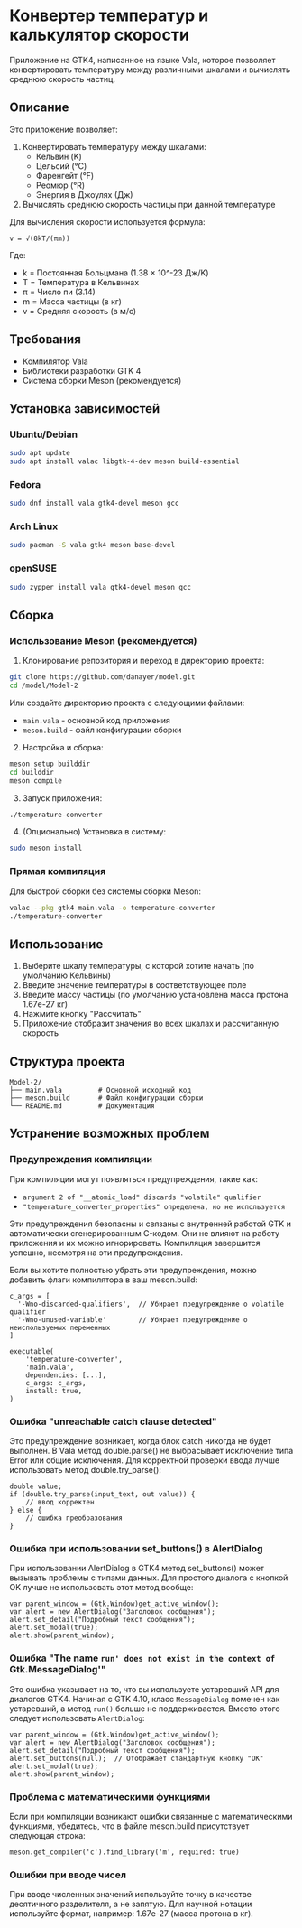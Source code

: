 # Конвертер температур и калькулятор скорости

Приложение на GTK4, написанное на языке Vala, которое позволяет конвертировать температуру между различными шкалами и вычислять среднюю скорость частиц.

## Описание

Это приложение позволяет:
1. Конвертировать температуру между шкалами:
   - Кельвин (K)
   - Цельсий (°C)
   - Фаренгейт (°F)
   - Реомюр (°R)
   - Энергия в Джоулях (Дж)
2. Вычислять среднюю скорость частицы при данной температуре

Для вычисления скорости используется формула:
```
v = √(8kT/(πm))
```

Где:
- k = Постоянная Больцмана (1.38 × 10^-23 Дж/K)
- T = Температура в Кельвинах
- π = Число пи (3.14)
- m = Масса частицы (в кг)
- v = Средняя скорость (в м/с)

## Требования

- Компилятор Vala
- Библиотеки разработки GTK 4
- Система сборки Meson (рекомендуется)

## Установка зависимостей

### Ubuntu/Debian
```bash
sudo apt update
sudo apt install valac libgtk-4-dev meson build-essential
```

### Fedora
```bash
sudo dnf install vala gtk4-devel meson gcc
```

### Arch Linux
```bash
sudo pacman -S vala gtk4 meson base-devel
```

### openSUSE
```bash
sudo zypper install vala gtk4-devel meson gcc
```

## Сборка

### Использование Meson (рекомендуется)

1. Клонирование репозитория и переход в директорию проекта:
```bash
git clone https://github.com/danayer/model.git
cd /model/Model-2
```

Или создайте директорию проекта с следующими файлами:
- `main.vala` - основной код приложения
- `meson.build` - файл конфигурации сборки

2. Настройка и сборка:
```bash
meson setup builddir
cd builddir
meson compile
```

3. Запуск приложения:
```bash
./temperature-converter
```

4. (Опционально) Установка в систему:
```bash
sudo meson install
```

### Прямая компиляция

Для быстрой сборки без системы сборки Meson:

```bash
valac --pkg gtk4 main.vala -o temperature-converter
./temperature-converter
```

## Использование

1. Выберите шкалу температуры, с которой хотите начать (по умолчанию Кельвины)
2. Введите значение температуры в соответствующее поле
3. Введите массу частицы (по умолчанию установлена масса протона 1.67e-27 кг)
4. Нажмите кнопку "Рассчитать"
5. Приложение отобразит значения во всех шкалах и рассчитанную скорость

## Структура проекта

```
Model-2/
├── main.vala         # Основной исходный код
├── meson.build       # Файл конфигурации сборки
└── README.md         # Документация
```

## Устранение возможных проблем

### Предупреждения компиляции
При компиляции могут появляться предупреждения, такие как:
- `argument 2 of "__atomic_load" discards "volatile" qualifier`
- `"temperature_converter_properties" определена, но не используется`

Эти предупреждения безопасны и связаны с внутренней работой GTK и автоматически сгенерированным C-кодом. Они не влияют на работу приложения и их можно игнорировать. Компиляция завершится успешно, несмотря на эти предупреждения.

Если вы хотите полностью убрать эти предупреждения, можно добавить флаги компилятора в ваш meson.build:

```
c_args = [
  '-Wno-discarded-qualifiers',  // Убирает предупреждение о volatile qualifier
  '-Wno-unused-variable'        // Убирает предупреждение о неиспользуемых переменных
]

executable(
    'temperature-converter',
    'main.vala',
    dependencies: [...],
    c_args: c_args,
    install: true,
)
```

### Ошибка "unreachable catch clause detected"
Это предупреждение возникает, когда блок catch никогда не будет выполнен. В Vala метод double.parse() не выбрасывает исключение типа Error или общие исключения. Для корректной проверки ввода лучше использовать метод double.try_parse():

```vala
double value;
if (double.try_parse(input_text, out value)) {
    // ввод корректен
} else {
    // ошибка преобразования
}
```

### Ошибка при использовании set_buttons() в AlertDialog
При использовании AlertDialog в GTK4 метод set_buttons() может вызывать проблемы с типами данных. Для простого диалога с кнопкой OK лучше не использовать этот метод вообще:

```vala
var parent_window = (Gtk.Window)get_active_window();
var alert = new AlertDialog("Заголовок сообщения");
alert.set_detail("Подробный текст сообщения");
alert.set_modal(true);
alert.show(parent_window);
```

### Ошибка "The name `run' does not exist in the context of `Gtk.MessageDialog'"
Это ошибка указывает на то, что вы используете устаревший API для диалогов GTK4. Начиная с GTK 4.10, класс `MessageDialog` помечен как устаревший, а метод `run()` больше не поддерживается. Вместо этого следует использовать `AlertDialog`:

```vala
var parent_window = (Gtk.Window)get_active_window();
var alert = new AlertDialog("Заголовок сообщения");
alert.set_detail("Подробный текст сообщения");
alert.set_buttons(null);  // Отображает стандартную кнопку "OK"
alert.set_modal(true);
alert.show(parent_window);
```

### Проблема с математическими функциями
Если при компиляции возникают ошибки связанные с математическими функциями, убедитесь, что в файле meson.build присутствует следующая строка:

```
meson.get_compiler('c').find_library('m', required: true)
```

### Ошибки при вводе чисел
При вводе численных значений используйте точку в качестве десятичного разделителя, а не запятую.
Для научной нотации используйте формат, например: 1.67e-27 (масса протона в кг).
